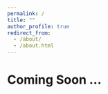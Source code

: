 ```yaml
---
permalink: /
title: ""
author_profile: true
redirect_from: 
  - /about/
  - /about.html
---
```


Coming Soon ...
===
